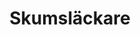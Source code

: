 ---
title: 'Skumsläckare'
symbol_image: 'symbols/kr/11s.svg'
weight: 11
sym_letter: 'S'
card: true
card_color: 'bg-symbol-red'
---